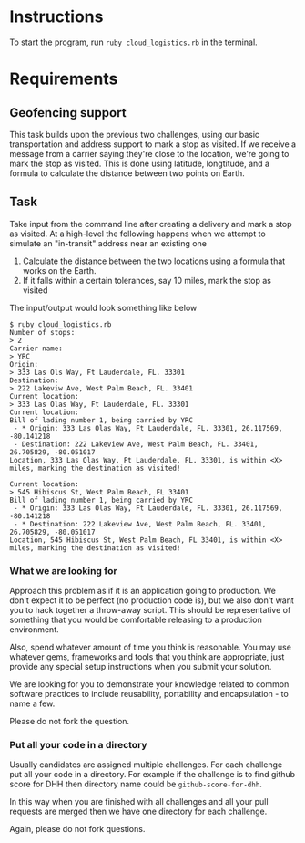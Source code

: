 # Instructions

To start the program, run `ruby cloud_logistics.rb` in the terminal.

# Requirements

## Geofencing support

This task builds upon the previous two challenges, using our basic transportation and address support to mark a stop as visited. If we receive a message from a carrier saying they're close to the location, we're going to mark the stop as visited. This is done using latitude, longtitude, and a formula to calculate the distance between two points on Earth.

## Task

Take input from the command line after creating a delivery and mark a stop as visited. At a high-level the following happens when we attempt to simulate an "in-transit" address near an existing one

1. Calculate the distance between the two locations using a formula that works on the Earth. 
2. If it falls within a certain tolerances, say 10 miles, mark the stop as visited

The input/output would look something like below

```
$ ruby cloud_logistics.rb
Number of stops: 
> 2
Carrier name:
> YRC
Origin: 
> 333 Las Ols Way, Ft Lauderdale, FL. 33301
Destination:
> 222 Lakeviw Ave, West Palm Beach, FL. 33401
Current location:
> 333 Las Olas Way, Ft Lauderdale, FL. 33301
Current location:
Bill of lading number 1, being carried by YRC
 - * Origin: 333 Las Olas Way, Ft Lauderdale, FL. 33301, 26.117569, -80.141218
 - Destination: 222 Lakeview Ave, West Palm Beach, FL. 33401, 26.705829, -80.051017
Location, 333 Las Olas Way, Ft Lauderdale, FL. 33301, is within <X> miles, marking the destination as visited!

Current location:
> 545 Hibiscus St, West Palm Beach, FL 33401
Bill of lading number 1, being carried by YRC
 - * Origin: 333 Las Olas Way, Ft Lauderdale, FL. 33301, 26.117569, -80.141218
 - * Destination: 222 Lakeview Ave, West Palm Beach, FL. 33401, 26.705829, -80.051017
Location, 545 Hibiscus St, West Palm Beach, FL 33401, is within <X> miles, marking the destination as visited!
```

### What we are looking for

Approach this problem as if it is an application going to production.  We don't expect it to be perfect (no production code is), but we also don't want you to hack together a throw-away script.  This should be representative of something that you would be comfortable releasing to a production environment.  

Also, spend whatever amount of time you think is reasonable. You may use whatever gems, frameworks and tools that you think are appropriate, just provide any special setup instructions when you submit your solution.

We are looking for you to demonstrate your knowledge related to common software practices to include reusability, portability and encapsulation - to name a few.

Please do not fork the question.


### Put all your code in a directory

Usually candidates are assigned multiple challenges. For each challenge put all your code in a directory. For example if
the challenge is to find github score for DHH then directory name could be `github-score-for-dhh`.

In this way when you are finished with all challenges and all your pull requests are merged then we have one directory for each challenge.

Again, please do not fork questions.